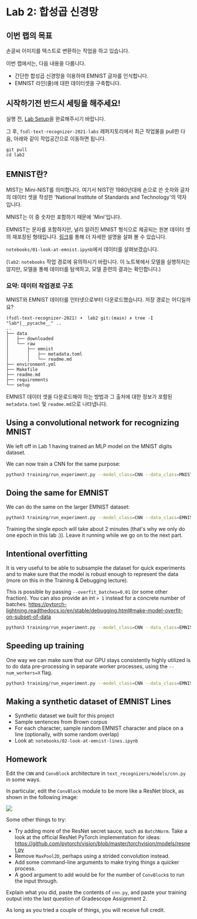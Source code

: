 # Lab 2: 합성곱 신경망

## 이번 랩의 목표

손글씨 이미지를 텍스트로 변환하는 작업을 하고 있습니다.

이번 랩에서는, 다음 내용을 다룹니다.

- 간단한 합성곱 신경망을 이용하여 EMNIST 글자를 인식합니다.
- EMNIST 라인(줄)에 대한 데이터셋을 구축합니다.

## 시작하기전 반드시 세팅을 해주세요!

실행 전, [Lab Setup](/setup/readme.md)을 완료해주시기 바랍니다.

그 후, `fsdl-text-recognizer-2021-labs` 레퍼지토리에서 최근 작업물을 pull한 다음, 아래와 같이 작업공간으로 이동하면 됩니다.

```
git pull
cd lab2
```

## EMNIST란?

MIST는 Mini-NIST를 의미합니다. 여기서 NIST란 1980년대에 손으로 쓴 숫자와 글자의 데이터 셋을 작성한 'National Institute of Standards and Technology'의 약자입니다. 

MNIST는 이 중 숫자만 포함하기 때문에 'Mini'입니다.

EMNIST는 문자를 포함하지만, 널리 알려진 MNIST 형식으로 제공되는 원본 데이터 셋의 재포장된 형태입니다.
[링크](https://www.paperswithcode.com/paper/emnist-an-extension-of-mnist-to-handwritten)를 통해 더 자세한 설명을 살펴 볼 수 있습니다.

`notebooks/01-look-at-emnist.ipynb`에서 데이터를 살펴보겠습니다.

(`lab2`: `notebooks` 작업 경로에 유의하시기 바랍니다. 이 노트북에서 모델을 실행하지는 않지만, 모델을 통해 데이터를 탐색하고, 모델 훈련의 결과는 확인합니다.)

### 요약: 데이터 작업경로 구조


MNIST와 EMNIST 데이터를 인터넷으로부터 다운로드했습니다. 저장 경로는 어디일까요?

```
(fsdl-text-recognizer-2021) ➜  lab2 git:(main) ✗ tree -I "lab*|__pycache__" ..
..
├── data
│   ├── downloaded
│   └── raw
│       ├── emnist
│       │   ├── metadata.toml
│       │   └── readme.md
├── environment.yml
├── Makefile
├── readme.md
├── requirements
└── setup
```

EMNIST 데이터 셋을 다운로드해야 하는 방법과 그 출처에 대한 정보가 포함된 `metadata.toml` 및 `readme.md`으로 나타냅니다.

## Using a convolutional network for recognizing MNIST

We left off in Lab 1 having trained an MLP model on the MNIST digits dataset.

We can now train a CNN for the same purpose:

```sh
python3 training/run_experiment.py --model_class=CNN --data_class=MNIST --max_epochs=5 --gpus=1
```

## Doing the same for EMNIST

We can do the same on the larger EMNIST dataset:

```sh
python3 training/run_experiment.py --model_class=CNN --data_class=EMNIST --max_epochs=5 --gpus=1
```

Training the single epoch will take about 2 minutes (that's why we only do one epoch in this lab :)).
Leave it running while we go on to the next part.

## Intentional overfitting

It is very useful to be able to subsample the dataset for quick experiments and to make sure that the model is robust enough to represent the data (more on this in the Training & Debugging lecture).

This is possible by passing `--overfit_batches=0.01` (or some other fraction).
You can also provide an int `> 1` instead for a concrete number of batches.
https://pytorch-lightning.readthedocs.io/en/stable/debugging.html#make-model-overfit-on-subset-of-data

```sh
python3 training/run_experiment.py --model_class=CNN --data_class=EMNIST --max_epochs=50 --gpus=1 --overfit_batches=2
```

## Speeding up training

One way we can make sure that our GPU stays consistently highly utilized is to do data pre-processing in separate worker processes, using the `--num_workers=X` flag.

```sh
python3 training/run_experiment.py --model_class=CNN --data_class=EMNIST --max_epochs=5 --gpus=1 --num_workers=4
```

## Making a synthetic dataset of EMNIST Lines

- Synthetic dataset we built for this project
- Sample sentences from Brown corpus
- For each character, sample random EMNIST character and place on a line (optionally, with some random overlap)
- Look at: `notebooks/02-look-at-emnist-lines.ipynb`

## Homework

Edit the `CNN` and `ConvBlock` architecture in `text_recognizers/models/cnn.py` in some ways.

In particular, edit the `ConvBlock` module to be more like a ResNet block, as shown in the following image:

![](./resblock.png)

Some other things to try:

- Try adding more of the ResNet secret sauce, such as `BatchNorm`. Take a look at the official ResNet PyTorch implementation for ideas: https://github.com/pytorch/vision/blob/master/torchvision/models/resnet.py
- Remove `MaxPool2D`, perhaps using a strided convolution instead.
- Add some command-line arguments to make trying things a quicker process.
- A good argument to add would be for the number of `ConvBlock`s to run the input through.

Explain what you did, paste the contents of `cnn.py`, and paste your training output into the last question of Gradescope Assignment 2.

As long as you tried a couple of things, you will receive full credit.
